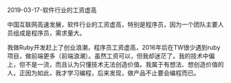 2019-03-17-软件行业的工资虚高

中国互联网高速发展，软件行业的工资虚高，特别是程序员，因为一个团队主要人员组成是程序员，需求量大。

我做Ruby开发赶上了创业浪潮，程序员工资虚高，2016年后在TW很少遇到ruby项目，做前端更多（前端浪潮）。虽然工资可以，但我却迷茫了。我的技术中偏上，但不是一流，而且认为只懂技术无法创造价值。我属于有想法、想创造价值的人，正因为如此，我才学习编程，后来发现，做产品不止要会编程而已。
